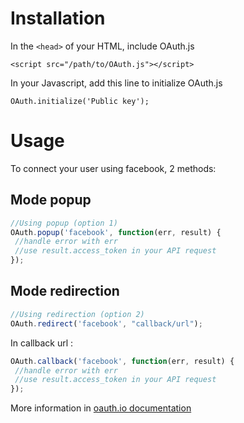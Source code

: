 Installation
============

In the `<head>` of your HTML, include OAuth.js

`<script src="/path/to/OAuth.js"></script>`

In your Javascript, add this line to initialize OAuth.js

`OAuth.initialize('Public key');`

Usage
=====

To connect your user using facebook, 2 methods:

Mode popup
----------

 ```javascript
//Using popup (option 1)
OAuth.popup('facebook', function(err, result) {
  //handle error with err
  //use result.access_token in your API request
});
 ```

Mode redirection
----------------

 ```javascript
//Using redirection (option 2)
OAuth.redirect('facebook', "callback/url");
 ```

In callback url :

 ```javascript
OAuth.callback('facebook', function(err, result) {
  //handle error with err
  //use result.access_token in your API request
});
 ```

More information in [oauth.io documentation](http://oauth.io/#/docs)